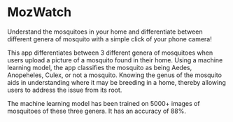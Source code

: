 # MozWatch
Understand the mosquitoes in your home and differentiate between different genera of mosquito with a simple click of your phone camera!

This app differentiates between 3 different genera of mosquitoes when users upload a picture of a mosquito found in their home. Using a machine learning model, the app classifies the mosquito as being Aedes, Anopeheles, Culex, or not a mosquito. Knowing the genus of the mosquito aids in understanding where it may be breeding in a home, thereby allowing users to address the issue from its root. 

The machine learning model has been trained on 5000+ images of mosquitoes of these three genera. It has an accuracy of 88%. 
